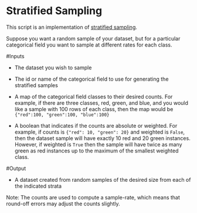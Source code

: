 # Stratified Sampling

This script is an implementation of 
[stratified sampling](https://en.wikipedia.org/wiki/Stratified_sampling).

Suppose you want a random sample of your dataset, but for a particular
categorical field you want to sample at different rates for each class.

#Inputs

- The dataset you wish to sample

- The id or name of the categorical field to use for generating the stratified
  samples

- A map of the categorical field classes to their desired counts. For example,
  if there are three classes, red, green, and blue, and you would like a sample
  with 100 rows of each class, then the map would be 
  `{"red":100, "green":100, "blue":100}`

- A boolean that indicates if the counts are absolute or weighted. For example,
  if counts is `{"red": 10, "green": 20}` and weighted is `False`, then the
  dataset sample will have exactly 10 red and 20 green instances. However, if
  weighted is `True` then the sample will have twice as many green as red
  instances up to the maximum of the smallest weighted class. 

#Output

- A dataset created from random samples of the desired size from each
  of the indicated strata

Note: The counts are used to compute a sample-rate, which means that round-off
errors may adjust the counts slightly. 
